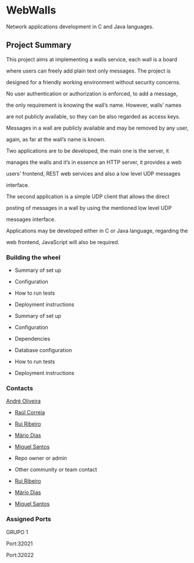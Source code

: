 # WebWalls #



Network applications development in C and Java languages.



## Project Summary ##



This project aims at implementing a walls service, each wall is a board

where users can freely add plain text only messages. The project is

designed for a friendly working environment without security concerns.

No user authentication or authorization is enforced, to add a message,

the only requirement is knowing the wall’s name. However, walls’ names

are not publicly available, so they can be also regarded as access keys.

Messages in a wall are publicly available and may be removed by any user,

again, as far at the wall’s name is known.

Two applications are to be developed, the main one is the server, it

manages the walls and it’s in essence an HTTP server, it provides a web

users’ frontend, REST web services and also a low level UDP messages

interface.

The second application is a simple UDP client that allows the direct

posting of messages in a wall by using the mentioned low level UDP

messages interface.

Applications may be developed either in C or Java language, regarding the

web frontend, JavaScript will also be required.



### Building the wheel ###

 

 * Summary of set up

 * Configuration
 
 * How to run tests

 * Deployment instructions


* Summary of set up

* Configuration

* Dependencies

* Database configuration

* How to run tests

* Deployment instructions

### Contacts ###

[André Oliveira](1040862@isep.ipp.pt)

* [Raúl Correia](1090657@isep.ipp.pt)

* [Rui Ribeiro](1150344@isep.ipp.pt)

* [Mário Dias](1151708@isep.ipp.pt)

* [Miguel Santos](1161386@isep.ipp.pt)


* Repo owner or admin

* Other community or team contact

 * [Rui Ribeiro](1150344@isep.ipp.pt)

 * [Mário Dias](1151708@isep.ipp.pt)

 * [Miguel Santos](1161386@isep.ipp.pt)



### Assigned Ports ###

GRUPO 1

Port:32021

Port:32022
